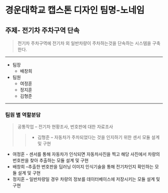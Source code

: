 경운대학교 캡스톤 디자인 팀명-노네임
=====================================
주제- 전기차 주차구역 단속
-------------------------------------
> 전기차 주차구역에 전기차 외 일반차량이 주차하는것을 단속하는 시스템을 구축한다.
* * *
- 팀장 
  - 배창희
- 팀원 
  - 여정훈
  - 정지훈
  - 김형준
* * *
### 팀원 별 역할분담
> 공통작업 – 전기차 현황조사, 번호판에 대한 자료조사
> > - 김형준 – 자동차가 주차되었다는 것을 인지하기 위한 센서 모듈 설계 및 구현
- 여정훈 - 센서를 통해 자동차가 인식되면 자동차사진을 찍고 해당 사진에서 차량의 번호판을 찾아 추출하는 모듈 설계 및 구현
- 배창희 –추출한 번호판을 딥러닝 이미지 인식기술을 통해 전기차인지 확인하는 모듈 설계 및 구현
- 정지훈 – 일반차량일 경우 차량의 정보를 데이터베이스에 저장시키는 모듈 설계 및 구현
